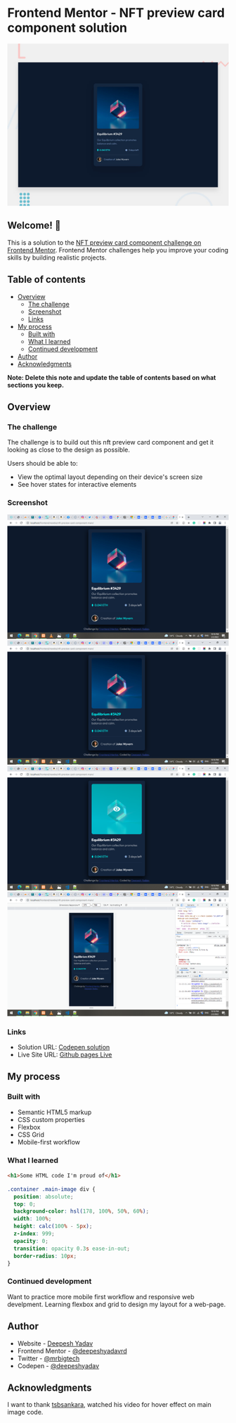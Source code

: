 # Frontend Mentor - NFT preview card component solution

![Design preview for the Order summary card coding challenge](./design/desktop-preview.jpg)

## Welcome! 👋

This is a solution to the [NFT preview card component challenge on Frontend Mentor](https://www.frontendmentor.io/challenges/nft-preview-card-component-SbdUL_w0U). Frontend Mentor challenges help you improve your coding skills by building realistic projects.

## Table of contents

- [Overview](#overview)
  - [The challenge](#the-challenge)
  - [Screenshot](#screenshot)
  - [Links](#links)
- [My process](#my-process)
  - [Built with](#built-with)
  - [What I learned](#what-i-learned)
  - [Continued development](#continued-development)
- [Author](#author)
- [Acknowledgments](#acknowledgments)

**Note: Delete this note and update the table of contents based on what sections you keep.**

## Overview

### The challenge

The challenge is to build out this nft preview card component and get it looking as close to the design as possible.

Users should be able to:

- View the optimal layout depending on their device's screen size
- See hover states for interactive elements

### Screenshot

![desktop hover author name](./images/screenshot/desktop-hover-author-name.png)
![desktop view heading hover](./images/screenshot/desktop-view-heading-hover.png)
![desktop view img hover](./images/screenshot/desktop-view-img-hover.png)
![mobile view](./images/screenshot/mobile-view.png)

### Links

- Solution URL: [Codepen solution](https://codepen.io/deepeshyadav/pen/WNXxNYY)
- Live Site URL: [Github pages Live](https://deepeshyadavrd.github.io/nft-card-component/)

## My process

### Built with

- Semantic HTML5 markup
- CSS custom properties
- Flexbox
- CSS Grid
- Mobile-first workflow

### What I learned

```html
<h1>Some HTML code I'm proud of</h1>
```

```css
.container .main-image div {
  position: absolute;
  top: 0;
  background-color: hsl(178, 100%, 50%, 60%);
  width: 100%;
  height: calc(100% - 5px);
  z-index: 999;
  opacity: 0;
  transition: opacity 0.3s ease-in-out;
  border-radius: 10px;
}
```

### Continued development

Want to practice more mobile first workflow and responsive web develpment. Learning flexbox and grid to design my layout for a web-page.

## Author

- Website - [Deepesh Yadav](https://deepeshyadavrd.carrd.co)
- Frontend Mentor - [@deepeshyadavrd](https://www.frontendmentor.io/profile/deepeshyadavrd)
- Twitter - [@mrbigtech](https://www.twitter.com/mrbigtech)
- Codepen - [@deepeshyadav](https://codepen.io/deepeshyadav)

## Acknowledgments

I want to thank [tsbsankara](https://www.youtube.com/channel/UCeDWS6WbftXe9-6QQFMrKAQ), watched his video for hover effect on main image code.

